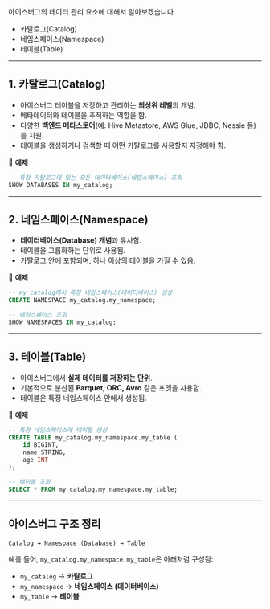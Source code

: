 아이스버그의 데이터 관리 요소에 대해서 알아보겠습니다.

- 카탈로그(Catalog)
- 네임스페이스(Namespace)
- 테이블(Table)

---

## 1. **카탈로그(Catalog)**
- 아이스버그 테이블을 저장하고 관리하는 **최상위 레벨**의 개념.
- 메타데이터와 테이블을 추적하는 역할을 함.
- 다양한 **백엔드 메타스토어**(예: Hive Metastore, AWS Glue, JDBC, Nessie 등)를 지원.
- 테이블을 생성하거나 검색할 때 어떤 카탈로그를 사용할지 지정해야 함.

🔹 **예제**
```sql
-- 특정 카탈로그에 있는 모든 데이터베이스(네임스페이스) 조회
SHOW DATABASES IN my_catalog;
```

---

## 2. **네임스페이스(Namespace)**
- **데이터베이스(Database) 개념**과 유사함.
- 테이블을 그룹화하는 단위로 사용됨.
- 카탈로그 안에 포함되며, 하나 이상의 테이블을 가질 수 있음.

🔹 **예제**
```sql
-- my_catalog에서 특정 네임스페이스(데이터베이스) 생성
CREATE NAMESPACE my_catalog.my_namespace;

-- 네임스페이스 조회
SHOW NAMESPACES IN my_catalog;
```

---

## 3. **테이블(Table)**
- 아이스버그에서 **실제 데이터를 저장하는 단위**.
- 기본적으로 분산된 **Parquet, ORC, Avro** 같은 포맷을 사용함.
- 테이블은 특정 네임스페이스 안에서 생성됨.

🔹 **예제**
```sql
-- 특정 네임스페이스에 테이블 생성
CREATE TABLE my_catalog.my_namespace.my_table (
    id BIGINT,
    name STRING,
    age INT
);

-- 테이블 조회
SELECT * FROM my_catalog.my_namespace.my_table;
```

---

## **아이스버그 구조 정리**
```
Catalog → Namespace (Database) → Table
```
예를 들어, `my_catalog.my_namespace.my_table`은 아래처럼 구성됨:

- `my_catalog` → **카탈로그**
- `my_namespace` → **네임스페이스 (데이터베이스)**
- `my_table` → **테이블**
